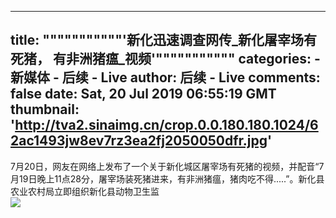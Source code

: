 
---
title: """""""""""'新化迅速调查网传_新化屠宰场有死猪， 有非洲猪瘟_视频'"""""""""""
categories: 
    - 新媒体
    - 后续 - Live
author: 后续 - Live
comments: false
date: Sat, 20 Jul 2019 06:55:19 GMT
thumbnail: 'http://tva2.sinaimg.cn/crop.0.0.180.180.1024/62ac1493jw8ev7rz3ea2fj2050050dfr.jpg'
---

<div>   
7月20日，网友在网络上发布了一个关于新化城区屠宰场有死猪的视频，并配音“7月19日晚上11点28分，屠宰场装死猪进来，有非洲猪瘟，猪肉吃不得.....”。新化县农业农村局立即组织新化县动物卫生监<br><img src="http://tva2.sinaimg.cn/crop.0.0.180.180.1024/62ac1493jw8ev7rz3ea2fj2050050dfr.jpg" referrerpolicy="no-referrer">  
</div>
            